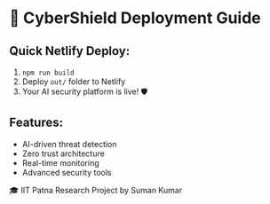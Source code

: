 # 🚀 CyberShield Deployment Guide

## Quick Netlify Deploy:
1. `npm run build`
2. Deploy `out/` folder to Netlify
3. Your AI security platform is live! 🛡️

## Features:
- AI-driven threat detection
- Zero trust architecture  
- Real-time monitoring
- Advanced security tools

🎓 IIT Patna Research Project by Suman Kumar
